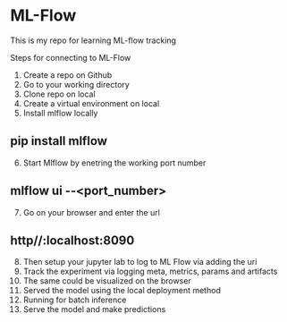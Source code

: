 # ML-Flow
This is my repo for learning ML-flow tracking

Steps for connecting to ML-Flow
1. Create a repo on Github
2. Go to your working directory
3. Clone repo on local
4. Create a virtual environment on local
5. Install mlflow locally
## pip install mlflow
6. Start Mlflow by enetring the working port number
## mlflow ui --<port_number>
7. Go on your browser and enter the url
## http//:localhost:8090
8. Then setup your jupyter lab to log to ML Flow via adding the uri
9. Track the experiment via logging meta, metrics, params and artifacts
10. The same could be visualized on the browser
11. Served the model using the local deployment method
12. Running for batch inference
13. Serve the model and make predictions